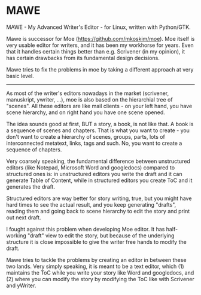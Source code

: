 MAWE
====

MAWE - My Advanced Writer's Editor - for Linux, written with Python/GTK.

Mawe is successor for Moe (https://github.com/mkoskim/moe). Moe itself is very usable editor for writers, and it has been my workhorse for years. Even that it handles certain things better than e.g. Scrivener (in my opinion), it has certain drawbacks from its fundamental design decisions.

Mawe tries to fix the problems in moe by taking a different approach at very basic level.

---

As most of the writer's editors nowadays in the market (scrivener, manuskript, ywriter, ...), moe is also based on the hierarchial tree of "scenes". All these editors are like mail clients - on your left hand, you have scene hierarchy, and on right hand you have one scene opened.

The idea sounds good at first, BUT a story, a book, is not like that. A book is a sequence of scenes and chapters. That is what you want to create - you don't want to create a hierarchy of scenes, groups, parts, lots of interconnected metatext, links, tags and such. No, you want to create a sequence of chapters.

Very coarsely speaking, the fundamental difference between unstructured editors (like Notepad, Microsoft Word and googledocs) compared to structured ones is: in unstructured editors you write the draft and it can generate Table of Content, while in structured editors you create ToC and it generates the draft.

Structured editors are way better for story writing, true, but you might have hard times to see the actual result, and you keep generating "drafts", reading them and going back to scene hierarchy to edit the story and print out next draft.

I fought against this problem when developing Moe editor. It has half-working "draft" view to edit the story, but because of the underlying structure it is close impossible to give the writer free hands to modify the draft.

Mawe tries to tackle the problems by creating an editor in between these two lands. Very simply speaking, it is meant to be a text editor, which (1) maintains the ToC while you write your story like Word and googledocs, and (2) where you can modify the story by modifying the ToC like with Scrivener and yWriter.
